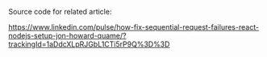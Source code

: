 Source code for related article:

https://www.linkedin.com/pulse/how-fix-sequential-request-failures-react-nodejs-setup-jon-howard-quame/?trackingId=1aDdcXLpRJGbL1CTi5rP9Q%3D%3D
